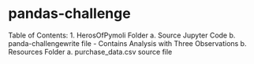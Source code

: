 # pandas-challenge
Table of Contents:
    1. HerosOfPymoli Folder
        a. Source Jupyter Code
        b. panda-challengewrite file - Contains Analysis with Three Observations
        b. Resources Folder
            a. purchase_data.csv source file